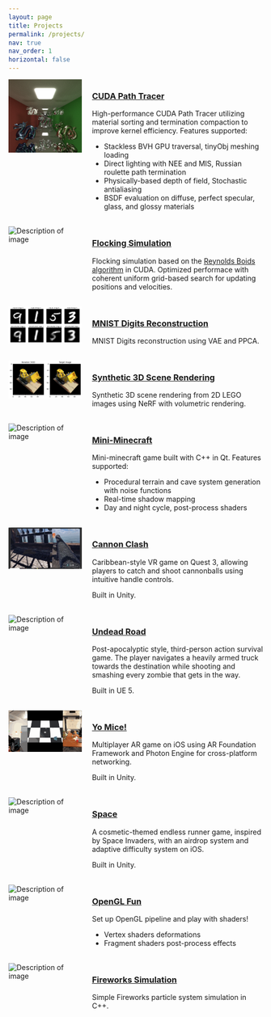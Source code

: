 ```yaml
---
layout: page
title: Projects
permalink: /projects/
nav: true
nav_order: 1
horizontal: false
---
```




<div style="display: flex; align-items: flex-start;">
  <div style="flex: 30%;">
    <img src="../assets/img/path-tracer.png" alt="Description of image" style="max-width: 100%; height: auto;">
  </div>
  <div style="flex: 70%; padding-left: 20px;">
    <h3><a href="https://github.com/JackeyTY/CUDA-Path-Tracer" target="_blank">CUDA Path Tracer</a></h3>
    <p>High-performance CUDA Path Tracer utilizing material sorting and termination compaction to improve kernel efficiency. Features supported:</p>
    <ul>
  		<li>Stackless BVH GPU traversal, tinyObj meshing loading</li>
      <li>Direct lighting with NEE and MIS, Russian roulette path termination</li>
  		<li>Physically-based depth of field, Stochastic antialiasing</li>
      <li>BSDF evaluation on diffuse, perfect specular, glass, and glossy materials</li>
		</ul>
  </div>
</div>
<br>


<div style="display: flex; align-items: flex-start;">
  <div style="flex: 30%;">
    <img src="../assets/img/flocking.gif" alt="Description of image" style="max-width: 100%; height: auto;">
  </div>
  <div style="flex: 70%; padding-left: 20px;">
    <h3><a href="https://github.com/JackeyTY/CUDA-Flocking" target="_blank">Flocking Simulation</a></h3>
    <p>Flocking simulation based on the <a href="https://vergenet.net/~conrad/boids/pseudocode.html" target="_blank">Reynolds Boids algorithm</a> in CUDA. Optimized performace with coherent uniform grid-based search for updating positions and velocities.</p>
  </div>
</div>
<br>


<div style="display: flex; align-items: flex-start;">
  <div style="flex: 30%;">
    <img src="../assets/img/vae.png" alt="Description of image" style="max-width: 100%; height: auto;">
  </div>
  <div style="flex: 70%; padding-left: 20px;">
    <h3><a href="https://github.com/JackeyTY/Notebooks/tree/main/VAE" target="_blank">MNIST Digits Reconstruction</a></h3>
    <p>MNIST Digits reconstruction using VAE and PPCA.</p>
  </div>
</div>
<br>


<div style="display: flex; align-items: flex-start;">
  <div style="flex: 30%;">
    <img src="../assets/img/nerf.png" alt="Description of image" style="max-width: 100%; height: auto;">
  </div>
  <div style="flex: 70%; padding-left: 20px;">
    <h3><a href="https://github.com/JackeyTY/Notebooks/tree/main/NeRF" target="_blank">Synthetic 3D Scene Rendering</a></h3>
    <p>Synthetic 3D scene rendering from 2D LEGO images using NeRF with volumetric rendering.</p>
  </div>
</div>
<br>

<div style="display: flex; align-items: flex-start;">
  <div style="flex: 30%;">
    <img src="../assets/img/minicraft.gif" alt="Description of image" style="max-width: 100%; height: auto;">
  </div>
  <div style="flex: 70%; padding-left: 20px;">
    <h3><a href="https://github.com/JackeyTY/MiniMinecraft" target="_blank">Mini-Minecraft</a></h3>
    <p>Mini-minecraft game built with C++ in Qt. Features supported:</p>
    <ul>
  		<li>Procedural terrain and cave system generation with noise functions</li>
      <li>Real-time shadow mapping</li>
  		<li>Day and night cycle, post-process shaders</li>
		</ul>
  </div>
</div>
<br>


<div style="display: flex; align-items: flex-start;">
  <div style="flex: 30%;">
    <img src="../assets/img/cannon.png" alt="Description of image" style="max-width: 100%; height: auto;">
  </div>
  <div style="flex: 70%; padding-left: 20px;">
    <h3><a href="https://drive.google.com/file/d/1SU6jbi5u6izvB80GoFA6V1Pj6tF0B1Cf/view?usp=sharing" target="_blank">Cannon Clash</a></h3>
    <p>Caribbean-style VR game on Quest 3, allowing players to catch and shoot cannonballs using intuitive handle controls.</p>
    <p>Built in Unity.</p>
  </div>
</div>
<br>


<div style="display: flex; align-items: flex-start;">
  <div style="flex: 30%;">
    <img src="../assets/img/undead.png" alt="Description of image" style="max-width: 100%; height: auto;">
  </div>
  <div style="flex: 70%; padding-left: 20px;">
    <h3><a href="https://drive.google.com/file/d/1sjUQvk-CE76R3g1mi8g49GDBiEKZrdt3/view?usp=sharing" target="_blank">Undead Road</a></h3>
    <p>Post-apocalyptic style, third-person action survival game. The player navigates a heavily armed truck towards the destination while shooting and smashing every zombie that gets in the way.</p>
    <p>Built in UE 5.</p>
  </div>
</div>
<br>


<div style="display: flex; align-items: flex-start;">
  <div style="flex: 30%;">
    <img src="../assets/img/arball.png" alt="Description of image" style="max-width: 100%; height: auto;">
  </div>
  <div style="flex: 70%; padding-left: 20px;">
    <h3><a href="https://github.com/JackeyTY/ARBall" target="_blank">Yo Mice!</a></h3>
    <p>Multiplayer AR game on iOS using AR Foundation Framework and Photon Engine for cross-platform networking.</p>
    <p>Built in Unity.</p>
  </div>
</div>
<br>


<div style="display: flex; align-items: flex-start;">
  <div style="flex: 30%;">
    <img src="../assets/img/space.gif" alt="Description of image" style="max-width: 100%; height: auto;">
  </div>
  <div style="flex: 70%; padding-left: 20px;">
    <h3><a href="https://github.com/JackeyTY/Space" target="_blank">Space</a></h3>
    <p>A cosmetic-themed endless runner game, inspired by Space Invaders, with an airdrop system and adaptive difficulty system on iOS.</p>
    <p>Built in Unity.</p>
  </div>
</div>
<br>


<div style="display: flex; align-items: flex-start;">
  <div style="flex: 30%;">
    <img src="../assets/img/worley.gif" alt="Description of image" style="max-width: 100%; height: auto;">
  </div>
  <div style="flex: 70%; padding-left: 20px;">
    <h3><a href="https://github.com/JackeyTY/OpenGL-Fun" target="_blank">OpenGL Fun</a></h3>
    <p>Set up OpenGL pipeline and play with shaders!</p>
    <ul>
  		<li>Vertex shaders deformations</li>
      <li>Fragment shaders post-process effects</li>
		</ul>
  </div>
</div>
<br>

<div style="display: flex; align-items: flex-start;">
  <div style="flex: 30%;">
    <img src="../assets/img/particle.gif" alt="Description of image" style="max-width: 100%; height: auto;">
  </div>
  <div style="flex: 70%; padding-left: 20px;">
    <h3><a href="https://github.com/JackeyTY/ParticleSystem" target="_blank">Fireworks Simulation</a></h3>
    <p>Simple Fireworks particle system simulation in C++.</p>
  </div>
</div>
